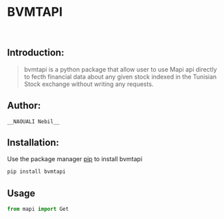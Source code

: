 # BVMTAPI
<br>

## Introduction:
> bvmtapi is a python package that allow user to use Mapi api directly to fecth financial data about any given stock indexed in the Tunisian Stock exchange without writing any requests.

## Author:
	__NAOUALI Nebil__

## Installation:
Use the package manager [pip](https://pypi.org/project/bvmtapi/) to install bvmtapi
 ```bash
 pip install bvmtapi
 ```
## Usage
 ```python
 from mapi import Get
 ```
